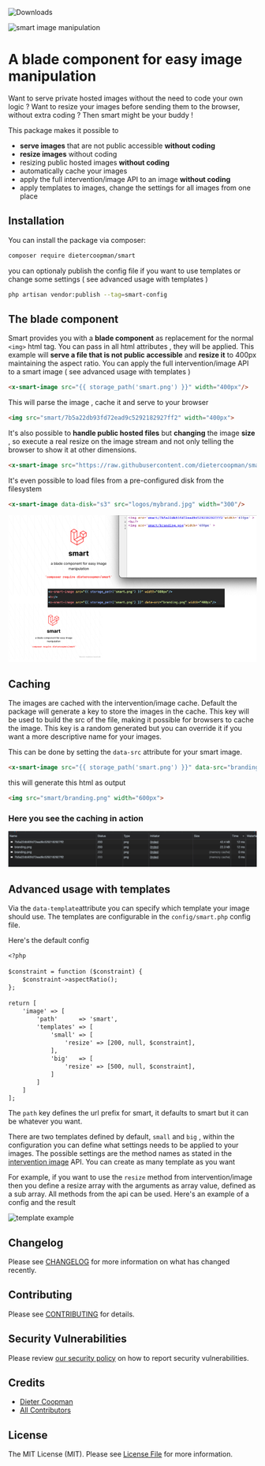 ![Downloads](https://img.shields.io/packagist/dt/dietercoopman/smart.svg?style=flat-square)

![smart image manipulation](https://banners.beyondco.de/smart.png?theme=light&packageManager=composer+require&packageName=dietercoopman%2Fsmart&pattern=architect&style=style_1&description=a+blade+component+for+easy+image+manipulation&md=1&showWatermark=1&fontSize=100px&images=https%3A%2F%2Flaravel.com%2Fimg%2Flogomark.min.svg)

# A blade component for easy image manipulation

Want to serve private hosted images without the need to code your own logic ?  Want to resize your images before sending them to the browser, without extra coding ? Then smart might be your buddy !

This package makes it possible to
- **serve images** that are not public accessible **without coding**
- **resize images** without coding
- resizing public hosted images **without coding** 
- automatically cache your images
- apply the full intervention/image API to an image **without coding**
- apply templates to images, change the settings for all images from one place 


## Installation

You can install the package via composer:

```bash
composer require dietercoopman/smart
```

you can optionaly publish the config file if you want to use templates or change some settings ( see advanced usage with templates )

```bash
php artisan vendor:publish --tag=smart-config
```

## The blade component

Smart provides you with a **blade component** as replacement for the normal `<img>` html tag.  You can pass in all html attributes , they will be applied.   This example will **serve a file that is not public accessible** and **resize it** to 400px maintaining the aspect ratio.  You can apply the full intervention/image API to a smart image ( see advanced usage with templates )

```html
<x-smart-image src="{{ storage_path('smart.png') }}" width="400px"/>
```

This will parse the image , cache it and serve to your browser

```html
<img src="smart/7b5a22db93fd72ead9c5292182927ff2" width="400px">
```

It's also possible to **handle public hosted files** but **changing** the image **size** , so execute a real resize on the image stream and not only telling the browser to show it at other dimensions.
```html
<x-smart-image src="https://raw.githubusercontent.com/dietercoopman/smart/main/tests/test.png" width="600px" />
```

It's even possible to load files from a pre-configured disk from the filesystem

```html
<x-smart-image data-disk="s3" src="logos/mybrand.jpg" width="300"/>
```

![smart example](example.png)

## Caching 

The images are cached with the intervention/image cache. Default the package will generate a key to store the images in the cache.  This key will be used to build the src of the file, making it possible for browsers to cache the image.
This key is a random generated but you can override it if you want a more descriptive name for your images.

This can be done by setting the `data-src` attribute for your smart image.

```html
<x-smart-image src="{{ storage_path('smart.png') }}" data-src="branding.png" width="400px"/>
```

this will generate this html as output

```html
<img src="smart/branding.png" width="600px">
```

### Here you see the caching in action

![cache example](cache.png)

## Advanced usage with templates 

Via the `data-template`attribute you can specify which template your image should use.  The templates are configurable in the `config/smart.php` config file.

Here's the default config 

```
<?php

$constraint = function ($constraint) {
    $constraint->aspectRatio();
};

return [
    'image' => [
        'path'      => 'smart',
        'templates' => [
            'small' => [
                'resize' => [200, null, $constraint],
            ],
            'big'   => [
                'resize' => [500, null, $constraint],
            ]
        ]
    ]
];
```

The `path` key defines the url prefix for smart, it defaults to smart but it can be whatever you want.

There are two templates defined by default, `small` and `big` , within the configuration you can define what settings needs to be applied to your images.  The possible settings are the method names as stated in the [intervention image](http://image.intervention.io/) API.  You can create as many template as you want

For example, if you want to use the `resize` method from intervention/image then you define a resize array with the arguments as array value, defined as a sub array. All methods from the api can be used.  Here's an example of a config and the result

![template example](https://user-images.githubusercontent.com/4672752/145472356-19e8982e-6937-49f2-9c71-d173091a127a.png)

## Changelog

Please see [CHANGELOG](CHANGELOG.md) for more information on what has changed recently.

## Contributing

Please see [CONTRIBUTING](.github/CONTRIBUTING.md) for details.

## Security Vulnerabilities

Please review [our security policy](../../security/policy) on how to report security vulnerabilities.

## Credits

- [Dieter Coopman](https://github.com/dietercoopman)
- [All Contributors](../../contributors)

## License

The MIT License (MIT). Please see [License File](LICENSE.md) for more information.
